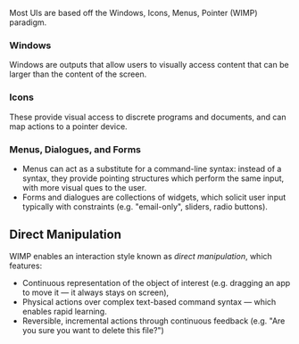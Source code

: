 Most UIs are based off the Windows, Icons, Menus, Pointer (WIMP) paradigm.
### Windows
Windows are outputs that allow users to visually access content that can be larger than the content of the screen.
### Icons
These provide visual access to discrete programs and documents, and can map actions to a pointer device.
### Menus, Dialogues, and Forms
- Menus can act as a substitute for a command-line syntax: instead of a syntax, they provide pointing structures which perform the same input, with more visual ques to the user.
- Forms and dialogues are collections of widgets, which solicit user input typically with constraints (e.g. "email-only", sliders, radio buttons).
## Direct Manipulation
WIMP enables an interaction style known as *direct manipulation*, which features:
- Continuous representation of the object of interest (e.g. dragging an app to move it — it always stays on screen),
- Physical actions over complex text-based command syntax — which enables rapid learning.
- Reversible, incremental actions through continuous feedback (e.g. "Are you sure you want to delete this file?")